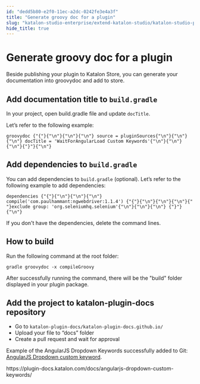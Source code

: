 ```yaml
---
id: "dedd5b80-e2f0-11ec-a2dc-0242fe3e4a3f"
title: "Generate groovy doc for a plugin"
slug: "katalon-studio-enterprise/extend-katalon-studio/katalon-studio-plugins/generate-groovy-doc-for-a-plugin"
hide_title: true
---
```

    

# <a id="id" class="anchor_top_offset"/><a id="ariaid-title1" class="anchor_top_offset"/>Generate groovy doc for a plugin

    
      
<p xmlns="http://www.w3.org/1999/xhtml" className="p">Beside publishing your plugin to Katalon Store, you can generate   your documentation into groovydoc and add to store.</p> 
    
  
    

## <a id="id_1" class="anchor_top_offset"/>Add documentation title to <code xmlns="http://www.w3.org/1999/xhtml" className="ph codeph">build.gradle</code>     

    
      
<p xmlns="http://www.w3.org/1999/xhtml" className="p">In your project, open build.gradle file and update   <code className="ph codeph">docTitle</code>.</p> 
      
<p xmlns="http://www.w3.org/1999/xhtml" className="p">Let’s refer to the following example:</p> 
              
<pre xmlns="http://www.w3.org/1999/xhtml" className="pre codeblock"><code>groovydoc {"{"}{"\n"}{"\n"}{"\n"} source = pluginSources{"\n"}{"\n"}{"\n"} docTitle = 'WaitForAngularLoad Custom Keywords'{"\n"}{"\n"}{"\n"}{"}"}{"\n"}</code></pre> 
          
  

## <a id="id_2" class="anchor_top_offset"/>Add dependencies to <code xmlns="http://www.w3.org/1999/xhtml" className="ph codeph">build.gradle</code>     

<p xmlns="http://www.w3.org/1999/xhtml" className="p">You can add dependencies to <code className="ph codeph">build.gradle</code>   (optional). Let’s refer to the following example to add   dependencies:</p> 
<pre xmlns="http://www.w3.org/1999/xhtml" className="pre codeblock"><code>dependencies {"{"}{"\n"}{"\n"}{"\n"} compile('com.paulhammant:ngwebdriver:1.1.4') {"{"}{"\n"}{"\n"}{"\n"}{"   "}exclude group: 'org.seleniumhq.selenium'{"\n"}{"\n"}{"\n"} {"}"}{"\n"}</code></pre> 
<p xmlns="http://www.w3.org/1999/xhtml" className="p">If you don't have the dependencies, delete the command lines.</p> 

## <a id="concept-1739" class="anchor_top_offset"/>How to build

<div xmlns="http://www.w3.org/1999/xhtml" className="p">Run the following command at the root folder:<pre className="pre codeblock"><code>gradle groovydoc -x compileGroovy</code></pre></div>
<p xmlns="http://www.w3.org/1999/xhtml" className="p">After successfully running the command, there will be the "build" folder displayed in your plugin package.</p> 

## <a id="id_3" class="anchor_top_offset"/>Add the project to katalon-plugin-docs repository

<ul xmlns="http://www.w3.org/1999/xhtml" className="ul"><li className="li">Go to     <code className="ph codeph">katalon-plugin-docs/katalon-plugin-docs.github.io/</code>   </li><li className="li">Upload your file to “docs” folder</li><li className="li">Create a pull request and wait for approval</li></ul> 
<p xmlns="http://www.w3.org/1999/xhtml" className="p">Example of the AngularJS Dropdown Keywords successfully added to   Git: <a className="xref j-external-link" href="https://github.com/katalon-plugin-docs/katalon-plugin-docs.github.io/tree/master/docs/angularjs-dropdown-custom-keywords" target="_blank">AngularJS Dropdown custom keyword</a>.</p> 
<p xmlns="http://www.w3.org/1999/xhtml" className="p">   https://plugin-docs.katalon.com/docs/angularjs-dropdown-custom-keywords/</p> 
